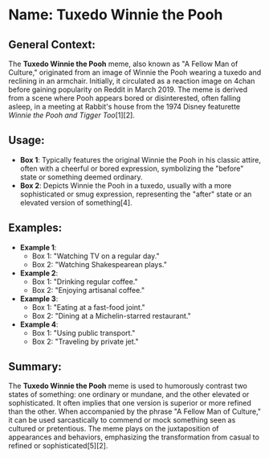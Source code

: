 # Name: Tuxedo Winnie the Pooh
## General Context:
The **Tuxedo Winnie the Pooh** meme, also known as "A Fellow Man of Culture," originated from an image of Winnie the Pooh wearing a tuxedo and reclining in an armchair. Initially, it circulated as a reaction image on 4chan before gaining popularity on Reddit in March 2019. The meme is derived from a scene where Pooh appears bored or disinterested, often falling asleep, in a meeting at Rabbit's house from the 1974 Disney featurette *Winnie the Pooh and Tigger Too*[1][2].

## Usage:
- **Box 1**: Typically features the original Winnie the Pooh in his classic attire, often with a cheerful or bored expression, symbolizing the "before" state or something deemed ordinary.
- **Box 2**: Depicts Winnie the Pooh in a tuxedo, usually with a more sophisticated or smug expression, representing the "after" state or an elevated version of something[4].

## Examples:
- **Example 1**: 
  - Box 1: "Watching TV on a regular day."
  - Box 2: "Watching Shakespearean plays."
- **Example 2**: 
  - Box 1: "Drinking regular coffee."
  - Box 2: "Enjoying artisanal coffee."
- **Example 3**: 
  - Box 1: "Eating at a fast-food joint."
  - Box 2: "Dining at a Michelin-starred restaurant."
- **Example 4**: 
  - Box 1: "Using public transport."
  - Box 2: "Traveling by private jet."

## Summary:
The **Tuxedo Winnie the Pooh** meme is used to humorously contrast two states of something: one ordinary or mundane, and the other elevated or sophisticated. It often implies that one version is superior or more refined than the other. When accompanied by the phrase "A Fellow Man of Culture," it can be used sarcastically to commend or mock something seen as cultured or pretentious. The meme plays on the juxtaposition of appearances and behaviors, emphasizing the transformation from casual to refined or sophisticated[5][2].